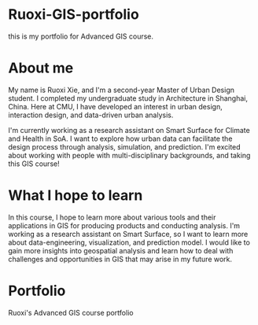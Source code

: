 # Ruoxi-GIS-portfolio
this is my portfolio for Advanced GIS course.

# About me
My name is Ruoxi Xie, and I'm a second-year Master of Urban Design student. I completed my undergraduate study in Architecture in Shanghai, China. Here at CMU, I have developed an interest in urban design, interaction design, and data-driven urban analysis. 

I'm currently working as a research assistant on Smart Surface for Climate and Health in SoA. I want to explore how urban data can facilitate the design process through analysis, simulation, and prediction. I'm excited about working with people with multi-disciplinary backgrounds, and taking this GIS course!

# What I hope to learn
In this course, I hope to learn more about various tools and their applications in GIS for producing products and conducting analysis. I'm working as a research assistant on Smart Surface, so I want to learn more about data-engineering, visualization, and prediction model. I would like to gain more insights into geospatial analysis and learn how to deal with challenges and opportunities in GIS that may arise in my future work. 

# Portfolio
Ruoxi's Advanced GIS course portfolio
